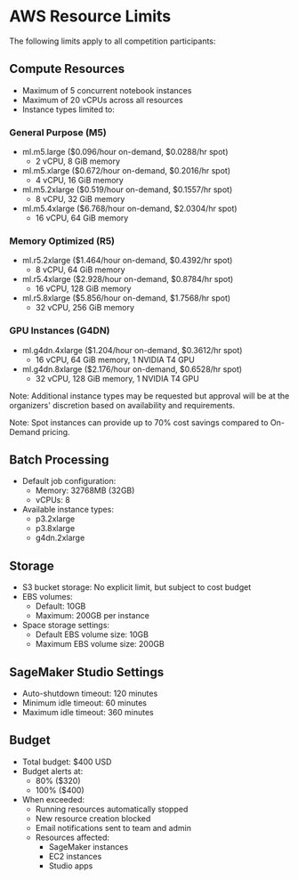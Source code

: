 # AWS Resource Limits

The following limits apply to all competition participants:

## Compute Resources
- Maximum of 5 concurrent notebook instances
- Maximum of 20 vCPUs across all resources
- Instance types limited to:

### General Purpose (M5)
  - ml.m5.large ($0.096/hour on-demand, $0.0288/hr spot)
    - 2 vCPU, 8 GiB memory
  - ml.m5.xlarge ($0.672/hour on-demand, $0.2016/hr spot)
    - 4 vCPU, 16 GiB memory
  - ml.m5.2xlarge ($0.519/hour on-demand, $0.1557/hr spot)
    - 8 vCPU, 32 GiB memory
  - ml.m5.4xlarge ($6.768/hour on-demand, $2.0304/hr spot)
    - 16 vCPU, 64 GiB memory

### Memory Optimized (R5)
  - ml.r5.2xlarge ($1.464/hour on-demand, $0.4392/hr spot)
    - 8 vCPU, 64 GiB memory
  - ml.r5.4xlarge ($2.928/hour on-demand, $0.8784/hr spot)
    - 16 vCPU, 128 GiB memory
  - ml.r5.8xlarge ($5.856/hour on-demand, $1.7568/hr spot)
    - 32 vCPU, 256 GiB memory

### GPU Instances (G4DN)
  - ml.g4dn.4xlarge ($1.204/hour on-demand, $0.3612/hr spot)
    - 16 vCPU, 64 GiB memory, 1 NVIDIA T4 GPU
  - ml.g4dn.8xlarge ($2.176/hour on-demand, $0.6528/hr spot)
    - 32 vCPU, 128 GiB memory, 1 NVIDIA T4 GPU

Note: Additional instance types may be requested but approval will be at the organizers' discretion based on availability and requirements.

Note: Spot instances can provide up to 70% cost savings compared to On-Demand pricing.

## Batch Processing
- Default job configuration:
  - Memory: 32768MB (32GB)
  - vCPUs: 8
- Available instance types:
  - p3.2xlarge
  - p3.8xlarge
  - g4dn.2xlarge

## Storage
- S3 bucket storage: No explicit limit, but subject to cost budget
- EBS volumes: 
  - Default: 10GB
  - Maximum: 200GB per instance
- Space storage settings:
  - Default EBS volume size: 10GB
  - Maximum EBS volume size: 200GB

## SageMaker Studio Settings
- Auto-shutdown timeout: 120 minutes
- Minimum idle timeout: 60 minutes
- Maximum idle timeout: 360 minutes

## Budget
- Total budget: $400 USD
- Budget alerts at:
  - 80% ($320)
  - 100% ($400)
- When exceeded:
  - Running resources automatically stopped
  - New resource creation blocked
  - Email notifications sent to team and admin
  - Resources affected:
    - SageMaker instances
    - EC2 instances
    - Studio apps
